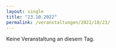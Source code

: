 ```yaml
---
layout: single
title: "23.10.2022"
permalink: /veranstaltungen/2022/10/23/
---
```


Keine Veranstaltung an diesem Tag.
